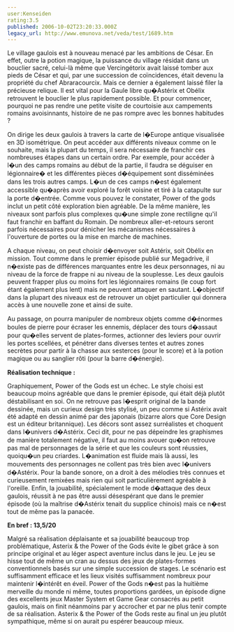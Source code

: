 ```yaml
---
user:Kenseiden
rating:3.5
published: 2006-10-02T23:20:33.000Z
legacy_url: http://www.emunova.net/veda/test/1689.htm
---
```

Le village gaulois est à nouveau menacé par les ambitions de César. En effet, outre la potion magique, la puissance du village résidait dans un bouclier sacré, celui-là même que Vercingétorix avait laissé tomber aux pieds de César et qui, par une succession de coïncidences, était devenu la propriété du chef Abraracourcix. Mais ce dernier a également laissé filer la précieuse relique. Il est vital pour la Gaule libre qu�Astérix et Obélix retrouvent le bouclier le plus rapidement possible. Et pour commencer, pourquoi ne pas rendre une petite visite de courtoisie aux campements romains avoisinnants, histoire de ne pas rompre avec les bonnes habitudes ?  

  

On dirige les deux gaulois à travers la carte de l�Europe antique visualisée en 3D isométrique. On peut accéder aux différents niveaux comme on le souhaite, mais la plupart du temps, il sera nécessaire de franchir ces nombreuses étapes dans un certain ordre. Par exemple, pour accéder à l�un des camps romains au début de la partie, il faudra se déguiser en légionnaire� et les différentes pièces d�équipement sont disséminées dans les trois autres camps. L�un de ces camps n�est également accessible qu�après avoir exploré la forêt voisine et tiré à la catapulte sur la porte d�entrée. Comme vous pouvez le constater, Power of the gods inclut un petit côté exploration bien agréable. De la même manière, les niveaux sont parfois plus complexes qu�une simple zone rectiligne qu'il faut franchir en baffant du Romain. De nombreux aller-et-retours seront parfois nécessaires pour dénicher les mécanismes nécessaires à l'ouverture de portes ou la mise en marche de machines.  

  

A chaque niveau, on peut choisir d�envoyer soit Astérix, soit Obélix en mission. Tout comme dans le premier épisode publié sur Megadrive, il n�existe pas de différences marquantes entre les deux personnages, ni au niveau de la force de frappe ni au niveau de la souplesse. Les deux gaulois peuvent frapper plus ou moins fort les légionnaires romains (le coup fort étant également plus lent) mais ne peuvent attaquer en sautant. L�objectif dans la plupart des niveaux est de retrouver un objet particulier qui donnera accès à une nouvelle zone et ainsi de suite.  

Au passage, on pourra manipuler de nombreux objets comme d�énormes boules de pierre pour écraser les ennemis, déplacer des tours d�assaut pour qu�elles servent de plates-formes, actionner des leviers pour ouvrir les portes scellées, et pénétrer dans diverses tentes et autres zones secrètes pour partir à la chasse aux sesterces (pour le score) et à la potion magique ou au sanglier rôti (pour la barre d�énergie).  

  

**Réalisation technique :**  

Graphiquement, Power of the Gods est un échec. Le style choisi est beaucoup moins agréable que dans le premier épisode, qui était déjà plutôt déstabilisant en soi. On ne retrouve pas l�esprit original de la bande dessinée, mais un curieux design très stylisé, un peu comme si Astérix avait été adapté en dessin animé par des japonais (bizarre alors que Core Design est un éditeur britannique). Les décors sont assez surréalistes et choquent dans l�univers d�Astérix. Ceci dit, pour ne pas dépeindre les graphismes de manière totalement négative, il faut au moins avouer qu�on retrouve pas mal de personnages de la série et que les couleurs sont réussies, quoiqu�un peu criardes. L�animation est fluide mais là aussi, les mouvements des personnages ne collent pas très bien avec l�univers d�Astérix. Pour la bande sonore, on a droit à des mélodies très connues et curieusement remixées mais rien qui soit particulièrement agréable à l'oreille. Enfin, la jouabilité, spécialement le mode d�attaque des deux gaulois, réussit à ne pas être aussi désespérant que dans le premier épisode (où la maîtrise d�Astérix tenait du supplice chinois) mais ce n�est tout de même pas la panacée.  

  

**En bref : 13,5/20**  

Malgré sa réalisation déplaisante et sa jouabilité beaucoup trop problématique, Asterix & the Power of the Gods évite le gibet grâce à son principe original et au léger aspect aventure inclus dans le jeu. Le jeu se hisse tout de même un cran au dessus des jeux de plates-formes conventionnels basés sur une simple succession de stages. Le scénario est suffisamment efficace et les lieux visités suffisamment nombreux pour maintenir l�intérêt en éveil. Power of the Gods n�est pas la huitième merveille du monde ni même, toutes proportions gardées, un épisode digne des excellents jeux Master System et Game Gear consacrés au petit gaulois, mais on finit néanmoins par y accrocher et par ne plus tenir compte de sa réalisation. Asterix & the Power of the Gods reste au final un jeu plutôt sympathique, même si on aurait pu espérer beaucoup mieux.